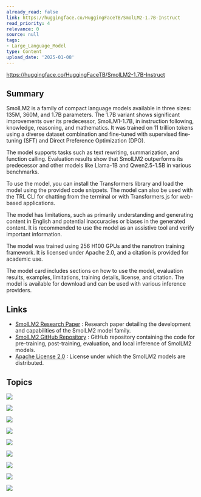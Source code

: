 ```yaml
---
already_read: false
link: https://huggingface.co/HuggingFaceTB/SmolLM2-1.7B-Instruct
read_priority: 4
relevance: 0
source: null
tags:
- Large_Language_Model
type: Content
upload_date: '2025-01-08'
---
```


https://huggingface.co/HuggingFaceTB/SmolLM2-1.7B-Instruct
## Summary

SmolLM2 is a family of compact language models available in three sizes: 135M, 360M, and 1.7B parameters. The 1.7B variant shows significant improvements over its predecessor, SmolLM1-1.7B, in instruction following, knowledge, reasoning, and mathematics. It was trained on 11 trillion tokens using a diverse dataset combination and fine-tuned with supervised fine-tuning (SFT) and Direct Preference Optimization (DPO).

The model supports tasks such as text rewriting, summarization, and function calling. Evaluation results show that SmolLM2 outperforms its predecessor and other models like Llama-1B and Qwen2.5-1.5B in various benchmarks.

To use the model, you can install the Transformers library and load the model using the provided code snippets. The model can also be used with the TRL CLI for chatting from the terminal or with Transformers.js for web-based applications.

The model has limitations, such as primarily understanding and generating content in English and potential inaccuracies or biases in the generated content. It is recommended to use the model as an assistive tool and verify important information.

The model was trained using 256 H100 GPUs and the nanotron training framework. It is licensed under Apache 2.0, and a citation is provided for academic use.

The model card includes sections on how to use the model, evaluation results, examples, limitations, training details, license, and citation. The model is available for download and can be used with various inference providers.
## Links

- [SmolLM2 Research Paper](https://arxiv.org/abs/2502.02737v1) : Research paper detailing the development and capabilities of the SmolLM2 model family.
- [SmolLM2 GitHub Repository](https://github.com/huggingface/smollm) : GitHub repository containing the code for pre-training, post-training, evaluation, and local inference of SmolLM2 models.
- [Apache License 2.0](https://www.apache.org/licenses/LICENSE-2.0) : License under which the SmolLM2 models are distributed.

## Topics

![](topics/Model/SmolLM2)

![](topics/Dataset/FineWeb%20Edu)

![](topics/Dataset/DCLM)

![](topics/Dataset/The%20Stack)

![](topics/Concept/UltraFeedback)

![](topics/Dataset/Synth%20APIGen%20v0%201)

![](topics/Concept/Nanotron)

![](topics/Concept/Direct%20Preference%20Optimization%20DPO)

![](topics/Concept/Supervised%20Fine%20Tuning%20SFT)